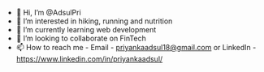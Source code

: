 - 👋 Hi, I’m @AdsulPri
- 👀 I’m interested in hiking, running and nutrition
- 🌱 I’m currently learning web development
- 💞️ I’m looking to collaborate on FinTech
- 📫 How to reach me - Email - priyankaadsul18@gmail.com or LinkedIn - https://www.linkedin.com/in/priyankaadsul/

<!---
AdsulPri/AdsulPri is a ✨ special ✨ repository because its `README.md` (this file) appears on your GitHub profile.
You can click the Preview link to take a look at your changes.
--->
